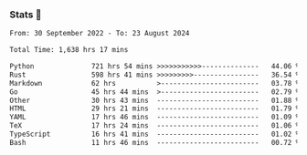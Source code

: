 ### Stats 👋
<!--START_SECTION:waka-->

```txt
From: 30 September 2022 - To: 23 August 2024

Total Time: 1,638 hrs 17 mins

Python              721 hrs 54 mins >>>>>>>>>>>--------------   44.06 %
Rust                598 hrs 41 mins >>>>>>>>>----------------   36.54 %
Markdown            62 hrs          >------------------------   03.78 %
Go                  45 hrs 44 mins  >------------------------   02.79 %
Other               30 hrs 43 mins  -------------------------   01.88 %
HTML                29 hrs 21 mins  -------------------------   01.79 %
YAML                17 hrs 46 mins  -------------------------   01.09 %
TeX                 17 hrs 24 mins  -------------------------   01.06 %
TypeScript          16 hrs 41 mins  -------------------------   01.02 %
Bash                11 hrs 46 mins  -------------------------   00.72 %
```

<!--END_SECTION:waka-->

<!--
**buhaytza2005/buhaytza2005** is a ✨ _special_ ✨ repository because its `README.md` (this file) appears on your GitHub profile.

Here are some ideas to get you started:

- 🔭 I’m currently working on ...
- 🌱 I’m currently learning ...
- 👯 I’m looking to collaborate on ...
- 🤔 I’m looking for help with ...
- 💬 Ask me about ...
- 📫 How to reach me: ...
- 😄 Pronouns: ...
- ⚡ Fun fact: ...
-->


